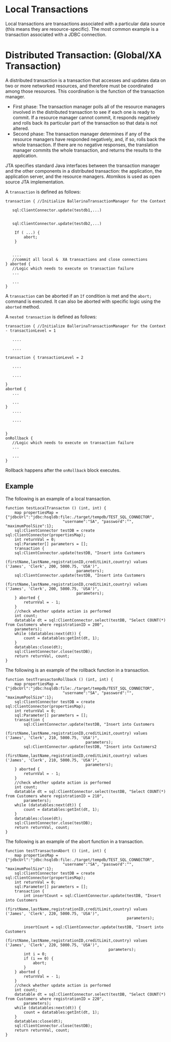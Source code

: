 # Local Transactions

Local transactions are transactions associated with a particular data source (this means they are resource-specific). The most common example is a transaction associated with a JDBC connection.

# Distributed Transaction: (Global/XA Transaction)

A distributed transaction is a transaction that accesses and updates data on two or more networked resources, and therefore must be coordinated among those resources. This coordination is the function of the transaction manager.

- First phase: The transaction manager polls all of the resource managers involved in the distributed transaction to see if each one is ready to commit. If a resource manager cannot commit, it responds negatively and rolls back its particular part of the transaction so that data is not altered.
- Second phase: The transaction manager determines if any of the resource managers have responded negatively, and, if so, rolls back the whole transaction. If there are no negative responses, the translation manager commits the whole transaction, and returns the results to the application.

JTA specifies standard Java interfaces between the transaction manager and the other components in a distributed transaction: the application, the application server, and the resource managers. Atomikos is used as open source JTA implementation.

A `transaction` is defined as follows:

```
transaction { //Initialize BallerinaTransactionManager for the Context

   sql:ClientConnector.update(testdb1,...) 


   sql:ClientConnector.update(testdb2,...) 

	If ( ...) {
		abort;
	}


   ....
   //commit all local &	 XA transactions and close connections
} aborted { 
   //Logic which needs to execute on transaction failure
   ...

   ...
}

```
A `transaction` can be aborted if an `If` condition is met and the `abort;` command is executed. It can also be aborted with specific logic using the `aborted` method.

A `nested transaction` is defined as follows:

```
transaction { //Initialize BallerinaTransactionManager for the Context - transactionLevel = 1

   ....

   ....

transaction { transactionLevel = 2

   ....

   ....

} 
aborted { 
   ...

   ...
}
   ....
   
   ....


} 
onRollback { 
   //Logic which needs to execute on transaction failure
   ...

   ...
}
```
Rollback happens after the `onRollback` block executes.

## Example

The following is an example of a local transaction.

```
function testLocalTransacton () (int, int) {
    map propertiesMap = {"jdbcUrl":"jdbc:hsqldb:file:./target/tempdb/TEST_SQL_CONNECTOR",
                         "username":"SA", "password":"", "maximumPoolSize":1};
    sql:ClientConnector testDB = create sql:ClientConnector(propertiesMap);
    int returnVal = 0;
    sql:Parameter[] parameters = [];
    transaction {
    sql:ClientConnector.update(testDB, "Insert into Customers
                (firstName,lastName,registrationID,creditLimit,country) values ('James', 'Clerk', 200, 5000.75, 'USA')",
                               parameters);
    sql:ClientConnector.update(testDB, "Insert into Customers
                (firstName,lastName,registrationID,creditLimit,country) values ('James', 'Clerk', 200, 5000.75, 'USA')",
                               parameters);
    } aborted {
        returnVal = - 1;
    }
    //check whether update action is performed
    int count;
    datatable dt = sql:ClientConnector.select(testDB, "Select COUNT(*) from Customers where registrationID = 200",
    parameters);
    while (datatables:next(dt)) {
        count = datatables:getInt(dt, 1);
    }
    datatables:close(dt);
    sql:ClientConnector.close(testDB);
    return returnVal, count;
}
```
The following is an example of the rollback function in a transaction.

```
function testTransactonRollback () (int, int) {
    map propertiesMap = {"jdbcUrl":"jdbc:hsqldb:file:./target/tempdb/TEST_SQL_CONNECTOR",
                         "username":"SA", "password":"", "maximumPoolSize":1};
    sql:ClientConnector testDB = create sql:ClientConnector(propertiesMap);
    int returnVal = 0;
    sql:Parameter[] parameters = [];
    transaction {
        sql:ClientConnector.update(testDB, "Insert into Customers
                (firstName,lastName,registrationID,creditLimit,country) values ('James', 'Clerk', 210, 5000.75, 'USA')",
                                   parameters);
        sql:ClientConnector.update(testDB, "Insert into Customers2
                (firstName,lastName,registrationID,creditLimit,country) values ('James', 'Clerk', 210, 5000.75, 'USA')",
                                   parameters);
    } aborted {
        returnVal = - 1;
    }
    //check whether update action is performed
    int count;
    datatable dt = sql:ClientConnector.select(testDB, "Select COUNT(*) from Customers where registrationID = 210",
        parameters);
    while (datatables:next(dt)) {
        count = datatables:getInt(dt, 1);
    }
    datatables:close(dt);
    sql:ClientConnector.close(testDB);
    return returnVal, count;
}
```

The following is an example of the abort function in a transaction.

```
function testTransactonAbort () (int, int) {
    map propertiesMap = {"jdbcUrl":"jdbc:hsqldb:file:./target/tempdb/TEST_SQL_CONNECTOR",
                         "username":"SA", "password":"", "maximumPoolSize":1};
    sql:ClientConnector testDB = create sql:ClientConnector(propertiesMap);
    int returnVal = 0;
    sql:Parameter[] parameters = [];
    transaction {
        int insertCount = sql:ClientConnector.update(testDB, "Insert into Customers
                (firstName,lastName,registrationID,creditLimit,country) values ('James', 'Clerk', 220, 5000.75, 'USA')",
                                                     parameters);

        insertCount = sql:ClientConnector.update(testDB, "Insert into Customers
                (firstName,lastName,registrationID,creditLimit,country) values ('James', 'Clerk', 220, 5000.75, 'USA')",
                                             parameters);
        int i = 0;
        if (i == 0) {
            abort;
        }
    } aborted {
        returnVal = - 1;
    }
    //check whether update action is performed
    int count;
    datatable dt = sql:ClientConnector.select(testDB, "Select COUNT(*) from Customers where registrationID = 220",
        parameters);
    while (datatables:next(dt)) {
        count = datatables:getInt(dt, 1);
    }
    datatables:close(dt);
    sql:ClientConnector.close(testDB);
    return returnVal, count;
}
```
